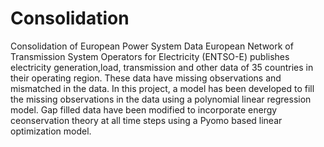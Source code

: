 # Consolidation
Consolidation of European Power System Data
European Network of Transmission System Operators for Electricity (ENTSO-E) publishes electricity generation,load, transmission and other data of 35 countries in their operating region.
These data have missing observations and mismatched in the data.
In this project, a model has been developed to fill the missing observations in the data using a polynomial linear regression model.
Gap filled data have been modified to incorporate energy ceonservation theory at all time steps using a Pyomo based linear optimization model.
